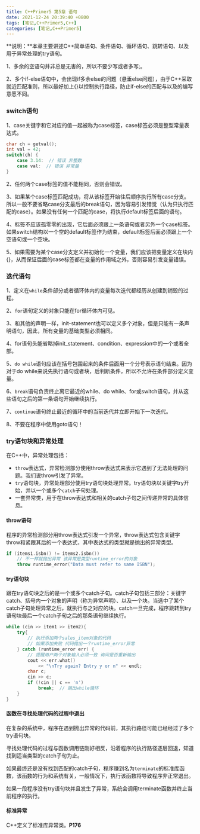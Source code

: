 ```yaml
---
title: C++Primer5 第5章 语句
date: 2021-12-24 20:39:40 +0800
tags: [笔记,C++Primer5,C++]
categories: [笔记,C++Primer5]
---
```


**说明：**本章主要讲述C++简单语句、条件语句、循环语句、跳转语句、以及用于异常处理的try语句。

1、多余的空语句并非总是无害的，所以不要少写或者多写;。

2、多个if-else语句中，会出现if多余else的问题（悬垂else问题），由于C++采取就近匹配准则，所以最好加上{}以控制执行路径，防止if-else的匹配与以及的编写意愿不同。

### switch语句

1、case关键字和它对应的值一起被称为case标签，case标签必须是整型常量表达式。

```c++
char ch = getval();
int val = 42;
switch(ch) {
    case 3.14:  // 错误 非整数
    case val:  // 错误 非常量
}
```

2、任何两个case标签的值不能相同，否则会错误。

3、如果某个case标签匹配成功，将从该标签开始往后顺序执行所有case分支。所以一般不要省略case分支最后的break语句，因为容易引发错觉（认为只执行匹配的case）。如果没有任何一个匹配的case，将执行default标签后面的语句。

4、标签不应该孤零零的出现，它后面必须跟上一条语句或者另外一个case标签。如果switch结构以一个空的default标签作为结束，default标签后面必须跟上一个空语句或一个空块。

5、如果需要为某个case分支定义并初始化一个变量，我们应该把变量定义在块内{}，从而保证后面的case标签都在变量的作用域之外，否则容易引发变量错误。

### 迭代语句

1、定义在`while`条件部分或者循环体内的变量每次迭代都经历从创建到销毁的过程。

2、`for`语句定义的对象只能在for循环体内可见。

3、和其他的声明一样，init-statement也可以定义多个对象，但是只能有一条声明语句，因此，所有变量的基础类型必须相同。

4、for语句头能省略掉init_statement、condition、expression中的一个或者全部。

5、`do while`语句应该在括号包围起来的条件后面用一个分号表示语句结束。因为对于do while来说先执行语句或者块，后判断条件，所以不允许在条件部分定义变量。

6、`break`语句负责终止离它最近的while、do while、for或switch语句，并从这些语句之后的第一条语句开始继续执行。

7、`continue`语句终止最近的循环中的当前迭代并立即开始下一次迭代。

8、不要在程序中使用goto语句！

### try语句块和异常处理

在C++中，异常处理包括：

* `throw`表达式，异常检测部分使用throw表达式来表示它遇到了无法处理的问题。我们说throw引发了异常。
* `try`语句块，异常处理部分使用try语句块处理异常。try语句块以关键字try开始，并以一个或多个`catch`子句处理。
* 一套异常类，用于在throw表达式和相关的catch子句之间传递异常的具体信息。

#### throw语句

程序的异常检测部分用throw表达式引发一个异常，throw表达式包含关键字throw和紧跟其后的一个表达式，其中表达式的类型就是抛出的异常类型。

```c++
if (items1.isbn() != items2.isbn())
    // 不一样就抛出异常 该异常是类型runtime_error的对象
    throw runtime_error("Data must refer to same ISBN");
```

#### try语句块

跟在try语句块之后的是一个或多个catch子句。catch子句包括三部分：关键字catch、括号内一个对象的声明（称为异常声明）、以及一个块。当选中了某个catch子句处理异常之后，就执行与之对应的块。catch一旦完成，程序跳转到try语句块最后一个catch子句之后的那条语句继续执行。

```c++
while (cin >> item1 >> item2){
	try{
		// 执行添加两个sales_item对象的代码
        // 如果添加失败 代码抛出一个runtime_error异常
    } catch (runtime_error err) {
		// 提醒用户两个对象输入必须一致 询问是否重新输出
        cout << err.what()
            << "\nTry again? Entry y or n" << endl;
        char c;
        cin >> c;
        if (!cin || c == 'n')
            break;  // 跳出while循环
    }
}
```

#### 函数在寻找处理代码的过程中退出

在复杂的系统中，程序在遇到抛出异常的代码前，其执行路径可能已经经过了多个try语句块。

寻找处理代码的过程与函数调用链刚好相反，沿着程序的执行路径逐层回退，知道找到适当类型的catch子句为止。

如果最终还是没有找到匹配的catch子句，程序赚到名为`terminate`的标准库函数，该函数的行为和系统有关，一般情况下，执行该函数将导致程序非正常退出。

如果一段程序没有try语句块并且发生了异常，系统会调用terminate函数并终止当前程序的执行。

#### 标准异常

C++定义了标准库异常类。**P176**

